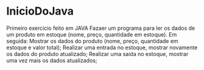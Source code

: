 # InicioDoJava
Primeiro exercicio feito em JAVA
Fazaer um programa para ler os dados de um produto em estoque (nome, preço, quantidade em estoque).
Em seguida:
Mostrar os dados do produto (nome, preço, quantidade em estoque e valor total);
Realizar uma entrada no estoque, mostrar novamente os dados do produto atualizado;
Realizar uma saida no estoque, mostrar uma vez mais os dados atualizados;
